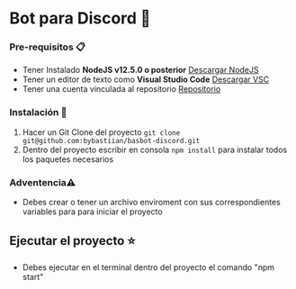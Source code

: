 # Bot para Discord 🤖

### Pre-requisitos 📋

- Tener Instalado **NodeJS v12.5.0 o posterior** [Descargar NodeJS](https://nodejs.org/es/)
- Tener un editor de texto como **Visual Studio Code** [Descargar VSC](https://visualstudio.microsoft.com/es/downloads/)
- Tener una cuenta vinculada al repositorio [Repositorio](https://github.com/bybastiian/basbot-discord)

### Instalación 🔧

1.  Hacer un Git Clone del proyecto `git clone git@github.com:bybastiian/basbot-discord.git`
2.  Dentro del proyecto escribir en consola `npm install` para instalar todos los paquetes necesarios

### **Adventencia**⚠️

- Debes crear o tener un archivo enviroment con sus correspondientes variables para para iniciar el proyecto

## Ejecutar el proyecto ⭐️

- Debes ejecutar en el terminal dentro del proyecto el comando "npm start"
